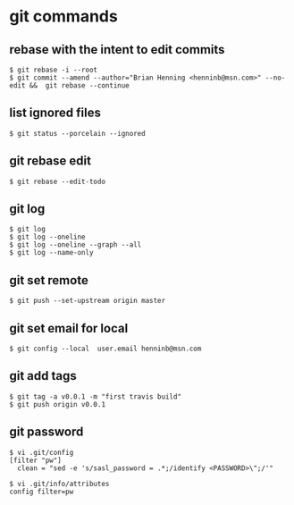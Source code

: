 # git commands

## rebase with the intent to edit commits
```shell
$ git rebase -i --root
$ git commit --amend --author="Brian Henning <henninb@msn.com>" --no-edit &&  git rebase --continue
```

## list ignored files
```shell
$ git status --porcelain --ignored
```

## git rebase edit
```shell
$ git rebase --edit-todo
```

## git log
```shell
$ git log
$ git log --oneline
$ git log --oneline --graph --all
$ git log --name-only
```

## git set remote
```shell
$ git push --set-upstream origin master
```

## git set email for local
```shell
$ git config --local  user.email henninb@msn.com
```

## git add tags
```shell
$ git tag -a v0.0.1 -m "first travis build"
$ git push origin v0.0.1
```

## git password
```shell
$ vi .git/config
[filter "pw"]
  clean = "sed -e 's/sasl_password = .*;/identify <PASSWORD>\";/'"

$ vi .git/info/attributes
config filter=pw
```
